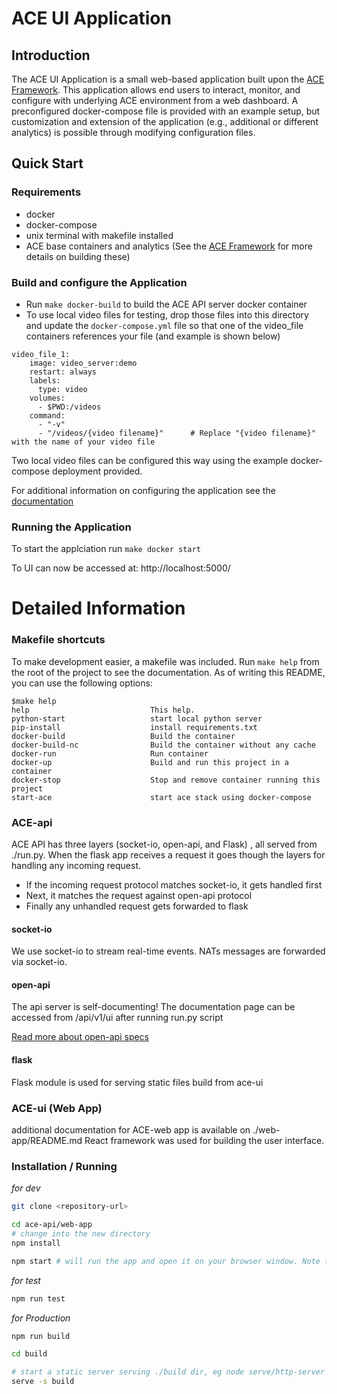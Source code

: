 # ACE UI Application
##  Introduction
The ACE UI Application is a small web-based application built upon the [ACE Framework](http://github.com/usnistgov/ace). This application allows end users to interact, monitor, and configure with underlying ACE environment from a web dashboard. A preconfigured docker-compose file is provided with an example setup, but customization and extension of the application (e.g., additional or different analytics) is possible through modifying configuration files.

## Quick Start
### Requirements
* docker
* docker-compose
* unix terminal with makefile installed
* ACE base containers and analytics (See the [ACE Framework](http://github.com/usnistgov/ace) for more details on building these)

### Build and configure the Application
* Run `make docker-build` to build the ACE API server docker container
* To use local video files for testing, drop those files into this directory and update the `docker-compose.yml` file so that one of the video_file containers references your file (and example is shown below)
``` 
video_file_1:
    image: video_server:demo
    restart: always
    labels:
      type: video
    volumes:
      - $PWD:/videos
    command:
      - "-v"
      - "/videos/{video filename}"      # Replace "{video filename}" with the name of your video file
```
Two local video files can be configured this way using the example docker-compose deployment provided.

For additional information on configuring the application see the [documentation](docs)

### Running the Application
To start the applciation run `make docker start`

To UI can now be accessed at: http://localhost:5000/  


# Detailed Information

### Makefile shortcuts
To make development easier, a makefile was included. Run `make help` from the root of the project to see the documentation. As of writing this README, you can use the following options:

```
$make help
help                           This help.
python-start                   start local python server
pip-install                    install requirements.txt
docker-build                   Build the container
docker-build-nc                Build the container without any cache
docker-run                     Run container
docker-up                      Build and run this project in a container
docker-stop                    Stop and remove container running this project
start-ace                      start ace stack using docker-compose
```


### ACE-api
ACE API has three layers (socket-io, open-api, and Flask) , all served from ./run.py. When the flask app receives a request it goes though the layers for handling any incoming request.
* If the incoming request protocol matches socket-io, it gets handled first
* Next, it matches the request against open-api protocol
* Finally any unhandled request gets forwarded to flask

#### socket-io
We use socket-io to stream real-time events. NATs messages are forwarded via socket-io.

#### open-api
The api server is self-documenting! The documentation page can be accessed from /api/v1/ui after running run.py script

[Read more about open-api specs](https://michal.karzynski.pl/blog/2016/06/19/building-beautiful-restful-apis-using-flask-swagger-ui-flask-restplus/)

#### flask
Flask module is used for serving static files build from ace-ui


### ACE-ui (Web App)
additional documentation for ACE-web app is available on ./web-app/README.md React framework was used for building the user interface.

### Installation / Running

_for dev_

```sh
git clone <repository-url>

cd ace-api/web-app
# change into the new directory
npm install

npm start # will run the app and open it on your browser window. Note that your system must resolve hostnames such as nats_server


```

_for test_

```sh
npm run test
```

_for Production_

```sh
npm run build

cd build

# start a static server serving ./build dir, eg node serve/http-server or serve in express using express.static
serve -s build
```
